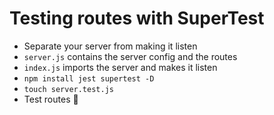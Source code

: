 # Testing routes with SuperTest

- Separate your server from making it listen
- `server.js` contains the server config and the routes
- `index.js` imports the server and makes it listen
- `npm install jest supertest -D`
- `touch server.test.js`
- Test routes 🚀